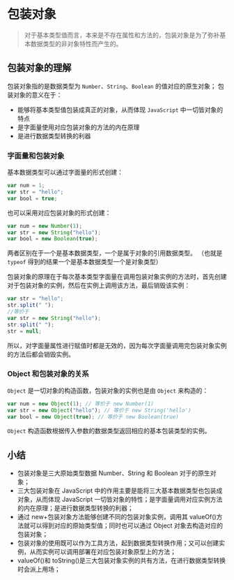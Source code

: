 # 包装对象

> 对于基本类型值而言，本来是不存在属性和方法的，包装对象是为了弥补基本数据类型的非对象特性而产生的。

## 包装对象的理解

包装对象指的是数据类型为 `Number`、`String`、`Boolean` 的值对应的原生对象；
包装对象的意义在于：

- 能够将基本类型值包装成真正的对象，从而体现 `JavaScript` 中一切皆对象的特点
- 是字面量使用对应包装对象的方法的内在原理
- 是进行数据类型转换的利器

### 字面量和包装对象

基本数据类型可以通过字面量的形式创建：

```js
var num = 1;
var str = "hello";
var bool = true;
```

也可以采用对应包装对象的形式创建：

```js
var num = new Number(1);
var str = new String("hello");
var bool = new Boolean(true);
```

两者区别在于一个是基本数据类型，一个是属于对象的引用数据类型。 （也就是 `typeof` 得到的结果一个是基本数据类型一个是对象类型）

包装对象的原理在于每次基本类型字面量在调用包装对象实例的方法时，首先创建对于包装对象的实例，然后在实例上调用该方法，最后销毁该实例：

```js
var str = "hello";
str.split(" ");
//等价于
var str = new String("hello");
str.split(" ");
str = null;
```

所以，对字面量属性进行赋值时都是无效的，因为每次字面量调用完包装对象实例的方法后都会销毁实例。

### Object 和包装对象的关系

`Object` 是一切对象的构造函数，包装对象的实例也是由 `Object` 来构造的：

```js
var num = new Object(1); // 等价于 new Number(1)
var str = new Object("hello"); // 等价于 new String('hello')
var bool = new Object(true); // 等价于 new Boolean(true)
```

`Object` 构造函数根据传入参数的数据类型返回相应的基本包装类型的实例。

## 小结

- 包装对象是三大原始类型数据 Number、String 和 Boolean 对于的原生对象；
- 三大包装对象在 JavaScript 中的作用主要是能将三大基本数据类型也包装成对象，从而体现 JavaScript 一切皆对象的特性；是字面量调用对应实例方法的内在原理；是进行数据类型转换的利器；
- 通过 new+包装对象方法能够创建不同的包装对象实例，调用其 valueOf()方法就可以得到对应的原始类型值；同时也可以通过 Object 对象去构造对应的包装对象；
- 包装对象的使用既可以作为工具方法，起到数据类型转换作用；又可以创建实例，从而实例可以调用部署在对应包装对象原型上的方法；
- valueOf()和 toString()是三大包装对象实例的共有方法，在进行数据类型转换时会派上用场；
